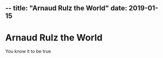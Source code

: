 --
title: "Arnaud Rulz the World"
date: 2019-01-15
--

# Arnaud Rulz the World

You know it to be true

